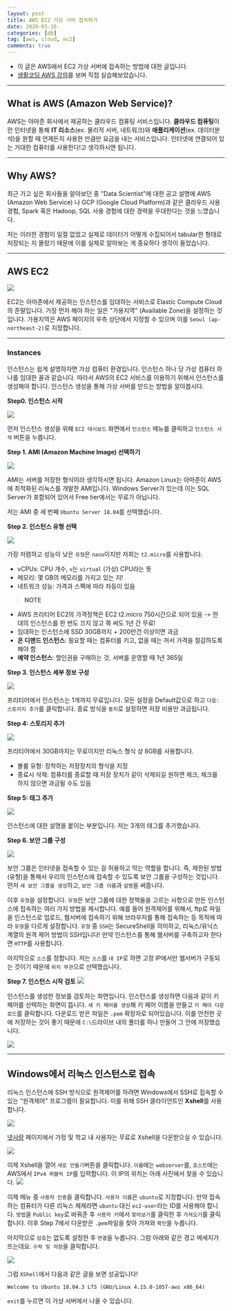 ```yaml
---
layout: post
title: AWS EC2 가상 서버 접속하기
date: 2020-03-16
categories: [db]
tag: [aws, cloud, ec2]
comments: true
---
```


* 이 글은 AWS에서 EC2 가상 서버에 접속하는 방법에 대한 글입니다.
* [생활코딩 AWS 강의](https://opentutorials.org/course/2717)를 보며 직접 실습해보았습니다.

---
## **What is AWS (Amazon Web Service)?**


AWS는 아마존 회사에서 제공하는 클라우드 컴퓨팅 서비스입니다. **클라우드 컴퓨팅**이란 인터넷을 통해 **IT 리소스**(ex. 물리적 서버, 네트워크)와 **애플리케이션**(ex. 데이터분석)을 원할 때 언제든지 사용한 만큼만 요금을 내는 서비스입니다. 인터넷에 연결되어 있는 거대한 컴퓨터를 사용한다!고 생각하시면 됩니다. 

---
## **Why AWS?**

최근 가고 싶은 회사들을 알아보던 중 "Data Scientist"에 대한 공고 설명에 AWS (Amazon Web Service) 나 GCP (Google Cloud Platform)과 같은 클라우드 사용 경험, Spark 혹은 Hadoop, SQL 사용 경험에 대한 경력을 우대한다는 것을 느꼈습니다. 

저는 이러한 경험이 일절 없었고 실제로 데이터가 어떻게 수집되어서 tabular한 형태로 저장되는 지 몰랐기 때문에 이를 실제로 알아보는 게 중요하다 생각이 들었습니다.

---
## **AWS EC2**
![](../images/aws-ec2.png)

EC2는 아마존에서 제공하는 인스턴스를 임대하는 서비스로 Elastic Compute Cloud의 준말입니다. 
가장 먼저 해야 하는 일은 "가용지역" (Available Zone)을 설정하는 것입니다. 
가용지역은 AWS 페이지의 우측 상단에서 지정할 수 있으며 이를 `Seoul (ap-northeast-2)`로 지정합니다.

---
### **Instances**

인스턴스는 쉽게 설명하자면 가상 컴퓨터 환경입니다. 인스턴스 하나 당 가상 컴퓨터 하나를 임대한 꼴과 같습니다. 
따라서 AWS의 EC2 서비스를 이용하기 위해서 인스턴스를 생성해야 합니다. 
인스턴스 생성을 통해 가상 서버를 만드는 방법을 알아봅시다.

**Step0. 인스턴스 시작**

![](../images/aws-launchinst.png)

먼저 인스턴스 생성을 위해 `EC2 대시보드` 화면에서 `인스턴스` 메뉴를 클릭하고 `인스턴스 시작` 버튼을 누릅니다.

**Step 1. AMI (Amazon Machine Image) 선택하기**

![](../images/aws-step1.png)

AMI는 서버를 저장한 형식이라 생각하시면 됩니다.
Amazon Linux는 아마존이 AWS에 최적화된 리눅스를 개발한 AMI입니다. 
Windows Server가 있는데 이는 SQL Server가 포함되어 있어서 Free tier에서는 무료가 아닙니다. 

저는 AMI 중 세 번째 `Ubuntu Server 18.04`를 선택했습니다.

**Step 2. 인스턴스 유형 선택**

![](../images/aws-step2.png)

가장 저렴하고 성능이 낮은 `유형`은 `nano`이지만 저희는 `t2.micro`를 사용합니다.

* vCPUs: CPU 개수, `v`는 `virtual` (가상) CPU라는 뜻
* 메모리: 몇 GB의 메모리를 가지고 있는 지!
* 네트워크 성능: 가격과 스펙에 따라 차등이 있음

>**NOTE** 
* AWS 프리티어 EC2의 가격정책은 EC2 t2.micro 750시간으로 되어 있음 -> 한 대의 인스턴스를 한 번도 끄지 않고 쭉 써도 1년 간 무료!  
* 임대하는 인스턴스에 SSD 30GB까지 + 200만건 이상이면 과금
* **온 디맨드 인스턴스**: 필요할 때는 컴퓨터를 키고, 없을 때는 꺼서 가격을 절감하도록 해야 함
* **예약 인스턴스**: 할인권을 구매하는 것, 서버를 운영할 때 1년 365일 

**Step 3. 인스턴스 세부 정보 구성**

![](../images/aws-step3.png)

프리티어에서 인스턴스는 1개까지 무료입니다. 
모든 설정을 Default값으로 하고 `다음: 스토리지 추가`를 클릭합니다.
종료 방식을 `중지`로 설정하면 저장 비용만 과금됩니다.

**Step 4: 스토리지 추가**

![](../images/aws-step4.png)

프리티어에서 30GB까지는 무료이지만 리눅스 형식 상 8GB를 사용합니다.

* 볼륨 유형: 장착하는 저장장치의 형식을 지정
* 종료시 삭제: 컴퓨터를 종료할 때 저장 장치가 같이 삭제되길 원하면 체크, 체크를 하지 않으면 과금될 수도 있음

**Step 5: 태그 추가**

![](../images/aws-step5.png)

인스턴스에 대한 설명을 붙이는 부분입니다.
저는 3개의 태그를 추가했습니다. 

**Step 6. 보안 그룹 구성**

![](../images/aws-step6.png)

보안 그룹은 인터넷을 접속할 수 있는 걸 허용하고 막는 역할을 합니다. 즉, 제한된 방법(유형)을 통해서 우리의 인스턴스에 접속할 수 있도록 보안 그룹을 구성하는 것입니다.
먼저 `새 보안 그룹을 생성`하고, `보안 그룹 이름`과 `설명`을 써줍니다.

이후 `유형`을 설정합니다. `유형`은 보안 그룹에 대한 정책들을 고르는 사항으로 만든 인스턴스에 접속하는 여러 가지 방법을 제시합니다. 예를 들어 원격제어를 위해서, ftp로 파일을 인스턴스로 업로드, 웹서버에 접속하기 위해 브라우저를 통해 접속하는 등 목적에 따라 `유형`을 다르게 설정합니다.
`유형` 중 `SSH`는 SecureShell을 의미하고, 리눅스/유닉스 계열의 원격 제어 방법이 SSH입니다! 
만약 인스턴스를 통해 웹서버를 구축하고자 한다면 `HTTP`를 사용합니다. 

마지막으로 `소스`를 정합니다. 저는 `소스`를 `내 IP`로 하면 고정 IP에서만 웹서버가 구동되는 것이기 때문에 `위치 무관`으로 선택했습니다.
    

**Step 7. 인스턴스 시작 검토**
![](../images/aws-step7-2.png)

인스턴스를 생성한 정보를 검토하는 화면입니다. 인스턴스를 생성하면 다음과 같이 키 페어를 선택하는 화면이 뜹니다.
`새 키 페어를 생성`해 키 페어 이름을 만들고 `키 페어 다운로드`를 클릭합니다. 
다운로드 받은 파일은 `.pem` 확장자로 되어있습니다. 이를 안전한 곳에 저장하는 것이 좋기 때문에 `C:\`드라이브 내의 폴더를 하나 만들어 그 안에 저장했습니다.

![](../images/aws-ec2fin.png)


---
## **Windows에서 리눅스 인스턴스로 접속**

리눅스 인스턴스에 SSH 방식으로 원격제어를 하려면 Windows에서 SSH로 접속할 수 있는 "원격제어" 프로그램이 필요합니다.
이를 위해 SSH 클라이언트인 **Xshell**를 사용합니다.

![](../images/aws-xshell.png)

[넷사랑](https://www.netsarang.com/ko/free-for-home-school/) 페이지에서 가정 및 학교 내 사용자는 무료로 Xshell을 다운받으실 수 있습니다.

![](../images/aws-xshell2.png)

이제 Xshell을 열어 `새로 만들기`버튼을 클릭합니다. 
`이름`에는 `webserver`를, `호스트`에는 AWS에서 `IPv4 퍼블릭 IP`를 입력합니다. 이 IP의 위치는 아래 사진에서 찾을 수 있습니다.
![](../images/aws-ipv4.png)

이제 메뉴 중 `사용자 인증`을 클릭합니다.
`사용자 이름`은 `ubuntu`로 지정합니다. 만약 접속하는 컴퓨터가 다른 리눅스 체제라면 `ubuntu` 대신 `ec2-user`라는 ID를 사용해야 합니다.
`방법`을 `Public key`로 바꿔준 후 `사용자 키`에서 `찾아보기`를 클릭한 후 `가져오기`를 클릭합니다. 
이후 Step 7에서 다운받은 `.pem`파일을 찾아 가져와 `확인`을 누릅니다.

마지막으로 `암호`는 없도록 설정한 후 `연결`을 누릅니다.
그럼 아래와 같은 경고 메세지가 뜨는데요. `수락 및 저장`을 클릭합니다.

![](../images/aws-connect2.png)

그럼 `XShell`에서 다음과 같은 글을 보면 성공입니다!

~~~
Welcome to Ubuntu 18.04.3 LTS (GNU/Linux 4.15.0-1057-aws x86_64)
~~~

`exit`를 누르면 이 가상 서버에서 나올 수 있습니다.

